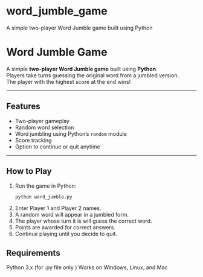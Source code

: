 # word_jumble_game
A simple two-player Word Jumble game built using Python

# Word Jumble Game 

A simple **two-player Word Jumble game** built using **Python**.  
Players take turns guessing the original word from a jumbled version.  
The player with the highest score at the end wins! 

---

##  Features
- Two-player gameplay
- Random word selection
- Word jumbling using Python’s `random` module
- Score tracking
- Option to continue or quit anytime

---

##  How to Play
1. Run the game in Python:
   ```bash
   python word_jumble.py
2. Enter Player 1 and Player 2 names.
3. A random word will appear in a jumbled form.
4. The player whose turn it is will guess the correct word.
5. Points are awarded for correct answers.
6. Continue playing until you decide to quit.

## Requirements

Python 3.x (for .py file only )
Works on Windows, Linux, and Mac
